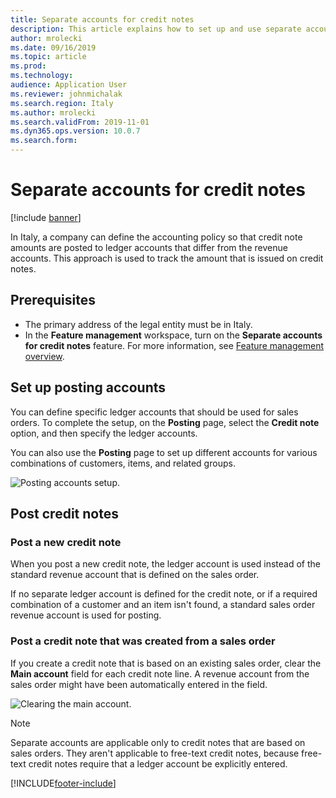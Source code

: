 ```yaml
---
title: Separate accounts for credit notes
description: This article explains how to set up and use separate accounts for credit notes.
author: mrolecki
ms.date: 09/16/2019
ms.topic: article
ms.prod: 
ms.technology: 
audience: Application User
ms.reviewer: johnmichalak
ms.search.region: Italy
ms.author: mrolecki
ms.search.validFrom: 2019-11-01
ms.dyn365.ops.version: 10.0.7
ms.search.form: 
---
```


# Separate accounts for credit notes

[!include [banner](../../includes/banner.md)]

In Italy, a company can define the accounting policy so that credit note amounts are posted to ledger accounts that differ from the revenue accounts. This approach is used to track the amount that is issued on credit notes.

## Prerequisites

- The primary address of the legal entity must be in Italy.
- In the **Feature management** workspace, turn on the **Separate accounts for credit notes** feature. For more information, see [Feature management overview](../../../fin-ops-core/fin-ops/get-started/feature-management/feature-management-overview.md).

## Set up posting accounts

You can define specific ledger accounts that should be used for sales orders. To complete the setup, on the **Posting** page, select the **Credit note** option, and then specify the ledger accounts.

You can also use the **Posting** page to set up different accounts for various combinations of customers, items, and related groups.

![Posting accounts setup.](../media/emea-ita-exil-separate-account-credit-pic1.jpg)

## Post credit notes

### Post a new credit note

When you post a new credit note, the ledger account is used instead of the standard revenue account that is defined on the sales order.

If no separate ledger account is defined for the credit note, or if a required combination of a customer and an item isn't found, a standard sales order revenue account is used for posting.

### Post a credit note that was created from a sales order

If you create a credit note that is based on an existing sales order, clear the **Main account** field for each credit note line. A revenue account from the sales order might have been automatically entered in the field.

![Clearing the main account.](../media/emea-ita-exil-separate-account-credit-pic2.jpg)

> [!NOTE]
> Separate accounts are applicable only to credit notes that are based on sales orders. They aren't applicable to free-text credit notes, because free-text credit notes require that a ledger account be explicitly entered.


[!INCLUDE[footer-include](../../../includes/footer-banner.md)]

